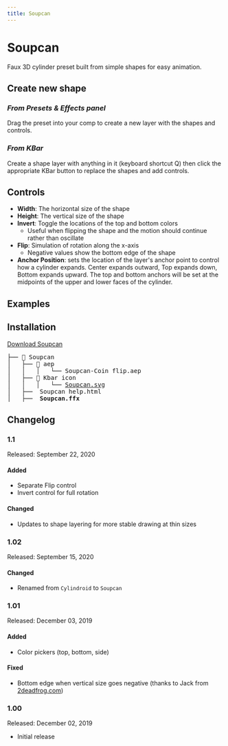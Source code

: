 ```yaml
---
title: Soupcan
---
```

# Soupcan

Faux 3D cylinder preset built from simple shapes for easy animation.

<Screenshot 
    url="/freebies/Soupcan.gif" 
    alt="Soupcan" 
    width="400px"
    center />


## Create new shape

### *From Presets & Effects panel*
Drag the preset into your comp to create a new layer with the shapes and controls.

### *From KBar*
Create a shape layer with anything in it (keyboard shortcut Q) then click the appropriate KBar button to replace the shapes and add controls.

## Controls

<Screenshot 
    url="/freebies/Soupcan-panel.png" 
    alt="Cylintroid controls" 
    width="400px"
    center />

- **Width**: The horizontal size of the shape 
- **Height**: The vertical size of the shape 
- **Invert**: Toggle the locations of the top and bottom colors
  - Useful when flipping the shape and the motion should continue rather than oscillate
- **Flip**: Simulation of rotation along the x-axis 
  - Negative values show the bottom edge of the shape
- **Anchor Position**: sets the location of the layer's anchor point to control how a cylinder expands. Center expands outward, Top expands down, Bottom expands upward. The top and bottom anchors will be set at the midpoints of the upper and lower faces of the cylinder.

## Examples

<a href="https://www.instagram.com/p/B5Xxy-eHXc_" target="_blank">
<Screenshot 
    url="/freebies/Soupcan-Toasty.png" 
    alt="Toasty promo" 
    width="600px"
    center />
</a>

<a href="https://adamplouff.com/10-years" target="_blank">
<Screenshot 
    url="/freebies/Soupcan-Roomba.gif" 
    alt="10 Years film" 
    width="600px"
    center />
</a>


## Installation

<a href="https://github.com/battleaxedotco/tool-docs/releases/download/soupcan/Soupcan.zip" class="nav-link action-button">Download Soupcan</a>

<pre>
├── 📂 Soupcan
│   ├── 📂 aep
│   │   │   └── Soupcan-Coin flip.aep
│   ├── 📂 Kbar icon
│   │   │   └── <a href="/freebies/Soupcan.svg">Soupcan.svg</a>
│   ├──  Soupcan help.html
│   ├──  <b>Soupcan.ffx</b>
</pre>


<Install 
    preset 
    name="Soupcan"
    :hosts="['After Effects']"
/>


## Changelog

### 1.1
Released: September 22, 2020
#### Added
- Separate Flip control
- Invert control for full rotation

#### Changed
- Updates to shape layering for more stable drawing at thin sizes

### 1.02
Released: September 15, 2020
#### Changed
- Renamed from `Cylindroid` to `Soupcan`

### 1.01 
Released: December 03, 2019
#### Added
- Color pickers (top, bottom, side)

#### Fixed 
- Bottom edge when vertical size goes negative (thanks to Jack from [2deadfrog.com](http://2deadfrog.com))

### 1.00 
Released: December 02, 2019
- Initial release